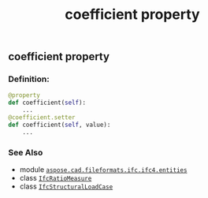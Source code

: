 ﻿---
title: coefficient property
second_title: Aspose.CAD for Python via .NET API References
description: 
type: docs
weight: 60
url: /python-net/aspose.cad.fileformats.ifc.ifc4.entities/ifcstructuralloadcase/coefficient/
is_root: false
---

## coefficient property

### Definition:
```python
@property
def coefficient(self):
    ...
@coefficient.setter
def coefficient(self, value):
    ...
```

### See Also
* module [`aspose.cad.fileformats.ifc.ifc4.entities`](../../)
* class [`IfcRatioMeasure`](/cad/python-net/aspose.cad.fileformats.ifc.ifc4.types/ifcratiomeasure)
* class [`IfcStructuralLoadCase`](/cad/python-net/aspose.cad.fileformats.ifc.ifc4.entities/ifcstructuralloadcase)
